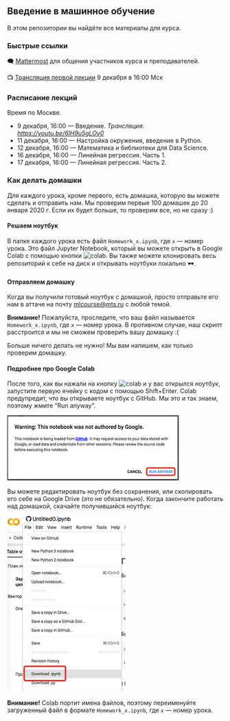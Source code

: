 ## Введение в машинное обучение

В этом репозитории вы найдёте все материалы для курса.

### Быстрые ссылки

🗨 [Mattermost](https://mattermost.westeurope.cloudapp.azure.com/signup_user_complete/?id=otqt5qwp9fbbpj3n4hzyc4hp6h) для общения участников курса и преподавателей.

📺 [Трансляция первой лекции](https://youtu.be/6lH9u5gLOv0) 9 декабря в 16:00 Мск

### Расписание лекций

Время по Москве.

* 9 декабря, 16:00 — Введение. *Трансляция: https://youtu.be/6lH9u5gLOv0*
* 11 декабря, 16:00 — Настройка окружения, введение в Python.
* 12 декабря, 16:00 — Математика и библиотеки для Data Science. 
* 16 декабря, 16:00 — Линейная регрессия. Часть 1. 
* 17 декабря, 16:00 — Линейная регрессия. Часть 2.


### Как делать домашки

Для каждого урока, кроме первого, есть домашка, которую вы можете сделать и отправить нам. Мы проверим первые 100 домашек до 20 января 2020 г. Если их будет больше, то проверим все, но не сразу :)

#### Решаем ноутбук

В папке каждого урока есть файл `Homework_x.ipynb`, где `x` — номер урока. Это файл Jupyter Notebook, который вы можете открыть в Google Colab с помощью кнопки ![colab](https://camo.githubusercontent.com/52feade06f2fecbf006889a904d221e6a730c194/68747470733a2f2f636f6c61622e72657365617263682e676f6f676c652e636f6d2f6173736574732f636f6c61622d62616467652e737667). Вы также можете клонировать весь репозиторий к себе на диск и открывать ноутбуки локально 🕶.

#### Отправляем домашку

Когда вы получили готовый ноутбук с домашкой, просто отправьте его нам в аттаче на почту mlcourse@mts.ru с любой темой.

**Внимание!** Пожалуйста, проследите, что ваш файл называется `Homework_x.ipynb`, где `x` — номер урока. В противном случае, наш скрипт расстроится и мы не сможем проверить вашу домашку :(

Больше ничего делать не нужно! Мы вам напишем, как только проверим домашку.

#### Подробнее про Google Colab

После того, как вы нажали на кнопку ![colab](https://camo.githubusercontent.com/52feade06f2fecbf006889a904d221e6a730c194/68747470733a2f2f636f6c61622e72657365617263682e676f6f676c652e636f6d2f6173736574732f636f6c61622d62616467652e737667) и у вас открылся ноутбук, запустите первую ячейку с кодом с помощью Shift+Enter. Colab предупредит, что вы открываете ноутбук с GitHub. Мы это и так знаем, поэтому жмите “Run anyway”.

![run_colab](img/run_colab.png)

Вы можете редактировать ноутбук без сохранения, или скопировать его себе на Google Drive (это не обязательно). Когда закончите работать над домашкой, скачайте получившийся ноутбук:

![save_colab](img/save_colab.png)

**Внимание!** Colab портит имена файлов, поэтому переименуйте загруженный файл в формате `Homework_x.ipynb`, где `x` — номер урока.